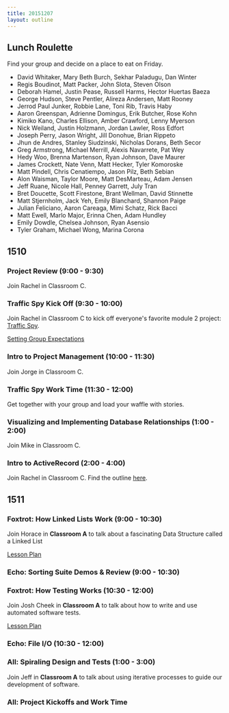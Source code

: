 ```yaml
---
title: 20151207
layout: outline
---
```


## Lunch Roulette

Find your group and decide on a place to eat on Friday. 

* David Whitaker, Mary Beth Burch, Sekhar Paladugu, Dan Winter
* Regis Boudinot, Matt Packer, John Slota, Steven Olson
* Deborah Hamel, Justin Pease, Russell Harms, Hector Huertas Baeza
* George Hudson, Steve Pentler, Alireza Andersen, Matt Rooney
* Jerrod Paul Junker, Robbie Lane, Toni Rib, Travis Haby
* Aaron Greenspan, Adrienne Domingus, Erik Butcher, Rose Kohn
* Kimiko Kano, Charles Ellison, Amber Crawford, Lenny Myerson
* Nick Weiland, Justin Holzmann, Jordan Lawler, Ross Edfort
* Joseph Perry, Jason Wright, Jill Donohue, Brian Rippeto
* Jhun de Andres, Stanley Siudzinski, Nicholas Dorans, Beth Secor
* Greg Armstrong, Michael Merrill, Alexis Navarrete, Pat Wey
* Hedy Woo, Brenna Martenson, Ryan Johnson, Dave Maurer
* James Crockett, Nate Venn, Matt Hecker, Tyler Komoroske
* Matt Pindell, Chris Cenatiempo, Jason Pilz, Beth Sebian
* Alon Waisman, Taylor Moore, Matt DesMarteau, Adam Jensen
* Jeff Ruane, Nicole Hall, Penney Garrett, July Tran
* Bret Doucette, Scott Firestone, Brant Wellman, David Stinnette
* Matt Stjernholm, Jack Yeh, Emily Blanchard, Shannon Paige
* Julian Feliciano, Aaron Careaga, Mimi Schatz, Rick Bacci
* Matt Ewell, Marlo Major, Erinna Chen, Adam Hundley
* Emily Dowdle, Chelsea Johnson, Ryan Asensio
* Tyler Graham, Michael Wong, Marina Corona

## 1510

### Project Review (9:00 - 9:30)

Join Rachel in Classroom C.

### Traffic Spy Kick Off (9:30 - 10:00)

Join Rachel in Classroom C to kick off everyone's favorite module 2 project: [Traffic Spy](http://tutorials.jumpstartlab.com/projects/traffic_spy.html).

[Setting Group Expectations](https://gist.github.com/rwarbelow/0fed3529495a814eabb1)

### Intro to Project Management (10:00 - 11:30)

Join Jorge in Classroom C.

### Traffic Spy Work Time (11:30 - 12:00)

Get together with your group and load your waffle with stories. 

### Visualizing and Implementing Database Relationships (1:00 - 2:00)

Join Mike in Classroom C. 

### Intro to ActiveRecord (2:00 - 4:00)

Join Rachel in Classroom C. Find the outline [here](https://github.com/turingschool/lesson_plans/blob/master/ruby_02-web_applications_with_ruby/intro_to_active_record_in_sinatra.markdown). 

## 1511

### Foxtrot: How Linked Lists Work (9:00 - 10:30)

Join Horace in **Classroom A** to talk about a
fascinating Data Structure called a Linked List

[Lesson Plan](https://github.com/turingschool/curriculum/blob/master/source/projects/linked_lists.markdown)

### Echo: Sorting Suite Demos & Review (9:00 - 10:30)

### Foxtrot: How Testing Works (10:30 - 12:00)

Join Josh Cheek in **Classroom A** to talk about how to
write and use automated software tests.

[Lesson Plan](https://github.com/turingschool/lesson_plans/blob/master/ruby_01-object_oriented_programming_with_ruby/how_testing_works.markdown)

### Echo: File I/O (10:30 - 12:00)

### All: Spiraling Design and Tests (1:00 - 3:00)

Join Jeff in **Classroom A** to talk about using iterative
processes to guide our development of software.

### All: Project Kickoffs and Work Time
